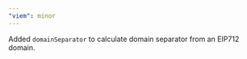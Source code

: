 ```yaml
---
"viem": minor
---
```


Added `domainSeparator` to calculate domain separator from an EIP712 domain.
